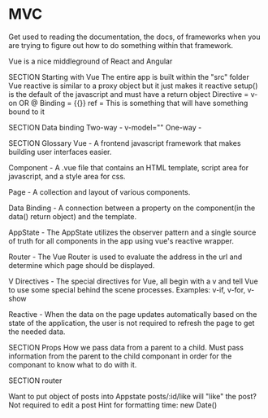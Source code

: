 # MVC


Get used to reading the documentation, the docs, of frameworks when you are trying to figure out how to do something within that framework.

Vue is a nice middleground of React and Angular

SECTION Starting with Vue
  The entire app is built within the "src" folder
  Vue reactive is similar to a proxy object but it just makes it reactive
  setup() is the default of the javascript and must have a return object
    Directive = v-on OR @
    Binding = {{}}
      ref = This is something that will have something bound to it

SECTION Data binding
  Two-way - v-model=""
  One-way - 
    

SECTION Glossary
Vue - A frontend javascript framework that makes building user interfaces easier.

Component - A .vue file that contains an HTML template, script area for javascript, and a style area for css.

Page - A collection and layout of various components.

Data Binding - A connection between a property on the component(in the data() return object) and the template.

AppState - The AppState utilizes the observer pattern and a single source of truth for all components in the app using vue's reactive wrapper.

Router - The Vue Router is used to evaluate the address in the url and determine which page should be displayed.

V Directives - The special directives for Vue, all begin with a v and tell Vue to use some special behind the scene processes. Examples: v-if, v-for, v-show

Reactive - When the data on the page updates automatically based on the state of the application, the user is not required to refresh the page to get the needed data.

SECTION Props
  How we pass data from a parent to a child.
  Must pass information from the parent to the child componant in order for the componant to know what to do with it.

SECTION router
  <router-link :to="{name: '#componantName', params:'{id:#propsId }'">

  Want to put object of posts into Appstate
  posts/:id/like will "like" the post?
  Not required to edit a post
  Hint for formatting time: new Date()